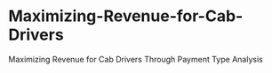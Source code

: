 # Maximizing-Revenue-for-Cab-Drivers
Maximizing Revenue for Cab Drivers Through Payment Type Analysis
